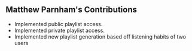 ## Matthew Parnham's Contributions
* Implemented public playlist access.
* Implemented private playlist access.
* Implemented new playlist generation based off listening habits of two users
